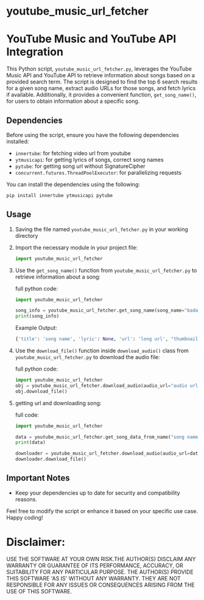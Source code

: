 # youtube_music_url_fetcher

# YouTube Music and YouTube API Integration

This Python script, `youtube_music_url_fetcher.py`, leverages the YouTube Music API and YouTube API to retrieve information about songs based on a provided search term. The script is designed to find the top 6 search results for a given song name, extract audio URLs for those songs, and fetch lyrics if available. Additionally, it provides a convenient function, `get_song_name()`, for users to obtain information about a specific song.

## Dependencies

Before using the script, ensure you have the following dependencies installed:

- `innertube`: for fetching video url from youtube
- `ytmusicapi`: for getting lyrics of songs, correct song names
- `pytube`: for getting song url without SignatureCipher
- `concurrent.futures.ThreadPoolExecutor`: for parallelizing requests

You can install the dependencies using the following:

```bash
pip install innertube ytmusicapi pytube
```

## Usage
1. Saving the file named `youtube_music_url_fetcher.py` in your working directory
   
2. Import the necessary module in your project file:

   ```python
   import youtube_music_url_fetcher
   ```
   
3. Use the `get_song_name()` function from `youtube_music_url_fetcher.py` to retrieve information about a song:

   full python code: 
   ```python
   import youtube_music_url_fetcher

   song_info = youtube_music_url_fetcher.get_song_name(song_name="badass")
   print(song_info)
   ```

   Example Output:

   ```python
   {'title': 'song name', 'lyric': None, 'url': 'long url', "thumbnail":'url of thumbnail'}
   ```

4. Use the `download_file()` function inside `download_audio()` class from `youtube_music_url_fetcher.py` to download the audio file:

   full python code: 
   ```python
   import youtube_music_url_fetcher
   obj = youtube_music_url_fetcher.download_audio(audio_url="audio url extracted using this lib",file_name="name of file",del_file="for deleting the existing file with the file at the starting // pass a bool(True/False)")
   obj.download_file()
   ```
5. getting url and downloading song:
   
   full code:
   ```python
   import youtube_music_url_fetcher
   
   data = youtube_music_url_fetcher.get_song_data_from_name("song name ")
   print(data)
   
   downloader = youtube_music_url_fetcher.download_audio(audio_url=data[0]['url'],file_name="hi0.mp3",del_file=True)
   downloader.download_file()
   ```

## Important Notes

- Keep your dependencies up to date for security and compatibility reasons.

Feel free to modify the script or enhance it based on your specific use case. Happy coding!


# Disclaimer:
USE THE SOFTWARE AT YOUR OWN RISK.THE AUTHOR(S) DISCLAIM ANY WARRANTY OR GUARANTEE OF ITS PERFORMANCE, ACCURACY, OR SUITABILITY FOR ANY PARTICULAR PURPOSE.
THE AUTHOR(S) PROVIDE THIS SOFTWARE 'AS IS' WITHOUT ANY WARRANTY. THEY ARE NOT RESPONSIBLE FOR ANY ISSUES OR CONSEQUENCES ARISING FROM THE USE OF THIS SOFTWARE.
